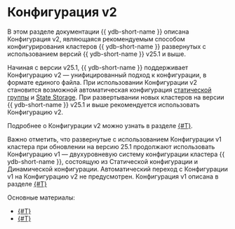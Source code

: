 # Конфигурация v2

В этом разделе документации {{ ydb-short-name }} описана Конфигурация v2, являющаяся рекомендуемым способом конфигурирования кластеров {{ ydb-short-name }} развернутых с использованием версий {{ ydb-short-name }} v25.1 и выше.

Начиная с версии v25.1, {{ ydb-short-name }} поддерживает Конфигурацию v2 — унифицированный подход к конфигурации, в формате единого файла. При использовании Конфигурации v2 становится возможной автоматическая конфигурация [статической группы](../../../concepts/glossary.md#static-group) и [State Storage](../../../concepts/glossary.md#state-storage). При развертывании новых кластеров на версии {{ ydb-short-name }} v25.1 и выше рекомендуется использовать Конфигурацию v2.

Подробнее о Конфигурации v2 можно узнать в разделе [{#T}](config-overview.md).

Важно отметить, что развернутые с использованием Конфигурации v1 кластера при обновлении на версию 25.1 продолжают использовать Конфигурацию v1 — двухуровневую систему конфигурации кластера {{ ydb-short-name }}, состоящую из Статической конфигурации и Динамической конфигурации. Автоматический переход с Конфигурации v1 на Конфигурацию v2 не предусмотрен. Конфигурация v1 описана в разделе [{#T}](../configuration-v1/index.md)

Основные материалы:

- [{#T}](config-overview.md)
- [{#T}](update-config.md)
